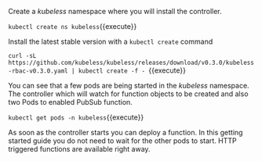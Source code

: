 Create a _kubeless_ namespace where you will install the controller.

`kubectl create ns kubeless`{{execute}}

Install the latest stable version with a `kubectl create` command

`curl -sL https://github.com/kubeless/kubeless/releases/download/v0.3.0/kubeless-rbac-v0.3.0.yaml | kubectl create -f -
`{{execute}}

You can see that a few pods are being started in the _kubeless_ namespace. The controller which will watch for function objects to be created and also two Pods to enabled PubSub function.

`kubectl get pods -n kubeless`{{execute}}

As soon as the controller starts you can deploy a function. In this getting started guide you do not need to wait for the other pods to start. HTTP triggered functions are available right away.
